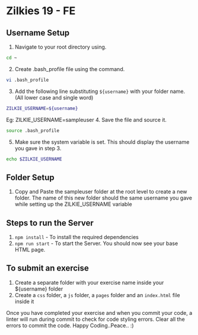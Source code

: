 # Zilkies 19 - FE

## Username Setup

1. Navigate to your root directory using.
```sh
cd ~
```
2. Create .bash_profile file using the command.
```sh
vi .bash_profile
```
3. Add the following line substituting `${username}` with your folder name. (All lower case and single word)
```sh
ZILKIE_USERNAME=${username}
```
Eg: ZILKIE_USERNAME=sampleuser
4. Save the file and source it.
```sh
source .bash_profile
```
5. Make sure the system variable is set. This should display the username you gave in step  3.
```sh
echo $ZILKIE_USERNAME
```

## Folder Setup
1. Copy and Paste the sampleuser folder at the root level to create a new folder. The name of this new folder should the same username you gave  while setting up the ZILKIE_USERNAME variable

## Steps to run the Server
1. `npm install` - To install the required dependencies
2. `npm run start` - To start the Server. You should now see your base HTML page.

## To submit an exercise
1. Create a separate folder with your exercise name inside your ${username} folder
2. Create a `css` folder, a `js` folder, a `pages` folder and an `index.html` file inside it

Once you have completed your exercise and when you commit your code, a linter will run during commit to check for code styling errors. Clear all the errors to commit the code. Happy Coding..Peace.. :)

